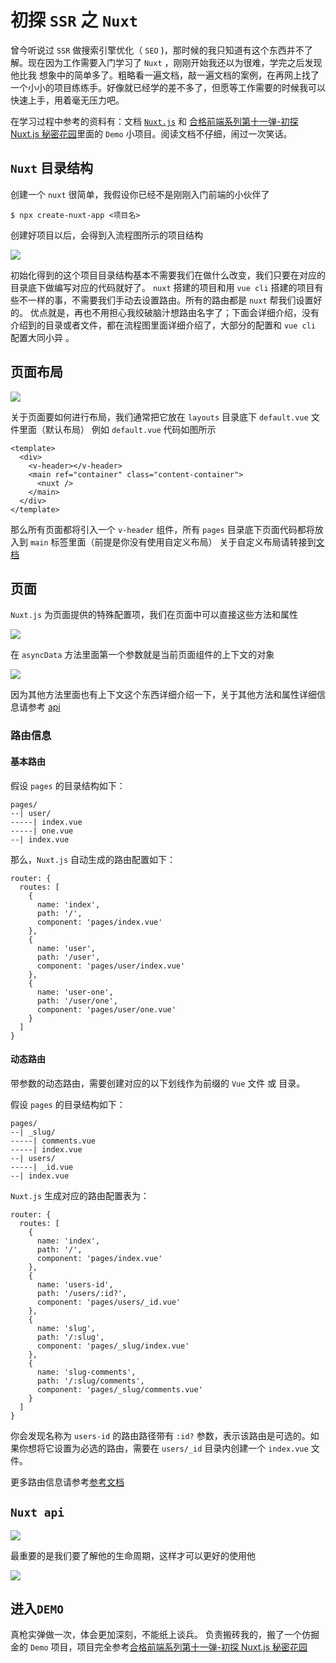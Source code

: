 # 初探 `SSR` 之 `Nuxt`
曾今听说过 `SSR` 做搜索引擎优化（ `SEO` )，那时候的我只知道有这个东西并不了解。现在因为工作需要入门学习了 `Nuxt` ，刚刚开始我还以为很难，学完之后发现他比我
想象中的简单多了。粗略看一遍文档，敲一遍文档的案例，在再网上找了一个小小的项目练练手。好像就已经学的差不多了，但愿等工作需要的时候我可以快速上手，用着毫无压力吧。

在学习过程中参考的资料有：文档 [`Nuxt.js`](https://zh.nuxtjs.org/guide) 和 [合格前端系列第十一弹-初探 Nuxt.js 秘密花园](https://my.oschina.net/qiangdada/blog/1789641)里面的 `Demo` 小项目。阅读文档不仔细，闹过一次笑话。

## `Nuxt` 目录结构

创建一个 `nuxt` 很简单，我假设你已经不是刚刚入门前端的小伙伴了
```
$ npx create-nuxt-app <项目名>
```
创建好项目以后，会得到入流程图所示的项目结构

![](assets/img/nuxt.png)

初始化得到的这个项目目录结构基本不需要我们在做什么改变，我们只要在对应的目录底下做编写对应的代码就好了。
`nuxt` 搭建的项目和用 `vue cli` 搭建的项目有些不一样的事，不需要我们手动去设置路由。所有的路由都是 `nuxt` 帮我们设置好的。
优点就是，再也不用担心我绞破脑汁想路由名字了；下面会详细介绍，没有介绍到的目录或者文件，都在流程图里面详细介绍了，大部分的配置和
 `vue cli` 配置大同小异 。

## 页面布局

![](assets/img/nuxt1.png)

关于页面要如何进行布局，我们通常把它放在 `layouts` 目录底下 `default.vue` 文件里面（默认布局）
例如 `default.vue` 代码如图所示

```
<template>
  <div>
    <v-header></v-header>
    <main ref="container" class="content-container">
      <nuxt />
    </main>
  </div>
</template>
```
那么所有页面都将引入一个 `v-header` 组件，所有 `pages` 目录底下页面代码都将放入到 `main` 标签里面（前提是你没有使用自定义布局）
关于自定义布局请转接到[文档](https://zh.nuxtjs.org/guide/views)

## 页面
`Nuxt.js` 为页面提供的特殊配置项，我们在页面中可以直接这些方法和属性

![](assets/img/nuxt2.png)

在 `asyncData` 方法里面第一个参数就是当前页面组件的上下文的对象

![](assets/img/nuxt4.png)

因为其他方法里面也有上下文这个东西详细介绍一下，关于其他方法和属性详细信息请参考 [api](https://zh.nuxtjs.org/api/)
### 路由信息
#### 基本路由
假设 `pages` 的目录结构如下：
```
pages/
--| user/
-----| index.vue
-----| one.vue
--| index.vue
```

那么，`Nuxt.js` 自动生成的路由配置如下：

```
router: {
  routes: [
    {
      name: 'index',
      path: '/',
      component: 'pages/index.vue'
    },
    {
      name: 'user',
      path: '/user',
      component: 'pages/user/index.vue'
    },
    {
      name: 'user-one',
      path: '/user/one',
      component: 'pages/user/one.vue'
    }
  ]
}

```
#### 动态路由

带参数的动态路由，需要创建对应的以下划线作为前缀的 `Vue` 文件 或 目录。

假设 `pages` 的目录结构如下：

```
pages/
--| _slug/
-----| comments.vue
-----| index.vue
--| users/
-----| _id.vue
--| index.vue
```

`Nuxt.js` 生成对应的路由配置表为：

```
router: {
  routes: [
    {
      name: 'index',
      path: '/',
      component: 'pages/index.vue'
    },
    {
      name: 'users-id',
      path: '/users/:id?',
      component: 'pages/users/_id.vue'
    },
    {
      name: 'slug',
      path: '/:slug',
      component: 'pages/_slug/index.vue'
    },
    {
      name: 'slug-comments',
      path: '/:slug/comments',
      component: 'pages/_slug/comments.vue'
    }
  ]
}
```
你会发现名称为 `users-id` 的路由路径带有 `:id?` 参数，表示该路由是可选的。如果你想将它设置为必选的路由，需要在 `users/_id` 目录内创建一个 `index.vue` 文件。

更多路由信息请参考[参考文档](https://zh.nuxtjs.org/guide/routing)

## `Nuxt api`

 ![](assets/img/nuxt%20api.png)
 
 最重要的是我们要了解他的生命周期，这样才可以更好的使用他
 
 ![](assets/img/nuxt-schema.svg)

## 进入`DEMO`
真枪实弹做一次，体会更加深刻，不能纸上谈兵。
负责搬砖我的，搬了一个仿掘金的  `Demo` 项目，项目完全参考[合格前端系列第十一弹-初探 Nuxt.js 秘密花园](https://my.oschina.net/qiangdada/blog/1789641)
